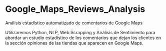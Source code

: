 # Google_Maps_Reviews_Analysis
Análisis estadístico automatizado de comentarios de Google Maps 

Utilizaremos Python, NLP, Web Scrapping y Análisis de Sentimiento para abordar un estudio estadístico de los comentarios que dejan los clientes
en la sección opiniones de las tiendas que aparecen en Google Maps.

